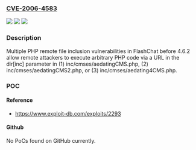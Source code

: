 ### [CVE-2006-4583](https://cve.mitre.org/cgi-bin/cvename.cgi?name=CVE-2006-4583)
![](https://img.shields.io/static/v1?label=Product&message=n%2Fa&color=blue)
![](https://img.shields.io/static/v1?label=Version&message=n%2Fa&color=blue)
![](https://img.shields.io/static/v1?label=Vulnerability&message=n%2Fa&color=brighgreen)

### Description

Multiple PHP remote file inclusion vulnerabilities in FlashChat before 4.6.2 allow remote attackers to execute arbitrary PHP code via a URL in the dir[inc] parameter in (1) inc/cmses/aedatingCMS.php, (2) inc/cmses/aedatingCMS2.php, or (3) inc/cmses/aedating4CMS.php.

### POC

#### Reference
- https://www.exploit-db.com/exploits/2293

#### Github
No PoCs found on GitHub currently.

